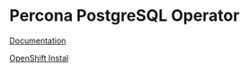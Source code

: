 # Percona PostgreSQL Operator

[Documentation](https://docs.percona.com/percona-operator-for-postgresql/2.0/index.html)

[OpenShift Instal](https://docs.percona.com/percona-operator-for-postgresql/2.0/openshift.html#install-the-operator-via-the-command-line-interface)